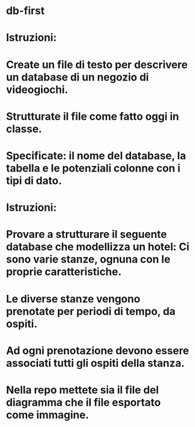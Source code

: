 # db-first
# Istruzioni:
# Create un file di testo per descrivere un database di un negozio di videogiochi.
# Strutturate il file come fatto oggi in classe.  
# Specificate: il nome del database, la tabella e le potenziali colonne con i tipi di dato.

# Istruzioni:
# Provare a strutturare il seguente database che modellizza un hotel: Ci sono varie stanze, ognuna con le proprie caratteristiche. 
# Le diverse stanze vengono prenotate per periodi di tempo, da ospiti. 
# Ad ogni prenotazione devono essere associati tutti gli ospiti della stanza.
# Nella repo mettete sia il file del diagramma che il file esportato come immagine.

